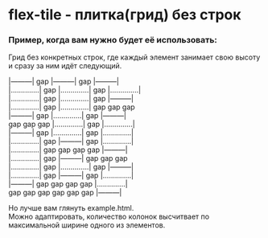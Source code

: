 flex-tile - плитка(грид) без строк
===============================
### Пример, когда вам нужно будет её использовать:
Грид без конкретных строк, где каждый элемент занимает свою высоту и сразу за ним идёт следующий.


|―――|       gap |―――|       gap |―――|  
|..............| gap |..............| gap |..............|  
|..............| gap |..............| gap |―――|  
|..............| gap |..............| gap gap gap  
|―――|       gap |..............| gap |―――|  
gap  gap gap      |..............| gap |..............|    
|―――|       gap |..............| gap |..............|  
|..............| gap |―――|       gap |..............|  
|..............| gap    gap    gap gap      |―――|  
|..............| gap |―――|       gap gap gap  
|..............| gap |..............| gap |―――|  
|..............| gap |―――|       gap |..............|  
|―――|   gap  gap gap gap |..............|  
gap gap gap gap gap gap |―――|   

Но лучше вам глянуть example.html.  
Можно адаптировать, количество колонок высчитвает по максимальной ширине одного из элементов.
